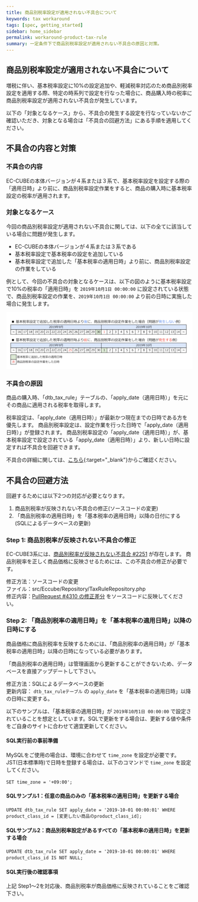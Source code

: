 ```yaml
---
title: 商品別税率設定が適用されない不具合について
keywords: tax workaround 
tags: [spec, getting_started]
sidebar: home_sidebar
permalink: workaround-product-tax-rule
summary: 一定条件下で商品別税率設定が適用されない不具合の原因と対策。
---
```


## 商品別税率設定が適用されない不具合について

増税に伴い、基本税率設定に10%の設定追加や、軽減税率対応のため商品別税率設定を適用する際、特定の時系列で設定を行なった場合に、商品購入時の税率に商品別税率設定が適用されない不具合が発生しています。

以下の「対象となるケース」から、不具合の発生する設定を行なっていないかご確認いただき、対象となる場合は「不具合の回避方法」にある手順を適用してください。

## 不具合の内容と対策

### 不具合の内容

EC-CUBEの本体バージョンが４系または３系で、基本税率設定を設定する際の「適用日時」より前に、商品別税率設定作業をすると、商品の購入時に基本税率設定の税率が適用されます。

### 対象となるケース

今回の商品別税率設定が適用されない不具合に関しては、以下の全てに該当している場合に問題が発生します。

- EC-CUBEの本体バージョンが４系または３系である
- 基本税率設定で基本税率の設定を追加している
- 基本税率設定で追加した「基本税率の適用日時」より前に、商品別税率設定の作業をしている

例として、今回の不具合の対象となるケースは、以下の図のように基本税率設定で10%の税率の「適用日時」を `2019年10月1日 00:00:00` に設定されている状態で、商品別税率設定の作業を、`2019年10月1日 00:00:00` より前の日時に実施した場合に発生します。

![](/images/tax_setting_time_series.png)

### 不具合の原因

商品の購入時、「dtb_tax_rule」テーブルの、「apply_date（適用日時）」を元にその商品に適用される税率を取得します。

税率設定は、「apply_date（適用日時）」が最新かつ現在までの日時である方を優先します。
商品別税率設定は、設定作業を行った日時で「apply_date（適用日時）」が登録されます。
商品別税率設定の「apply_date（適用日時）」が、基本税率設定で設定されている「apply_date（適用日時）」より、新しい日時に設定すれば不具合を回避できます。

不具合の詳細に関しては、[こちら](https://github.com/EC-CUBE/ec-cube/issues/4330){:target="_blank"}からご確認ください。


## 不具合の回避方法

回避するためには以下2つの対応が必要となります。


1. 商品別税率が反映されない不具合の修正(ソースコードの変更)
2. 「商品別税率の適用日時」を「基本税率の適用日時」以降の日付にする (SQLによるデータベースの更新)


### Step 1: 商品別税率が反映されない不具合の修正

EC-CUBE3系には、[商品別税率が反映されない不具合 #2251](https://github.com/EC-CUBE/ec-cube/issues/2251) が存在します。
商品別税率を正しく商品価格に反映させるためには、この不具合の修正が必要です。


修正方法：ソースコードの変更   
ファイル：src/Eccube/Repository/TaxRuleRepository.php   
修正内容：[PullRequest #4310 の修正差分](https://github.com/EC-CUBE/ec-cube/pull/4310/files#diff-9ebf9d0c89cef624ee2648733e557603) をソースコードに反映してください。      


### Step 2: 「商品別税率の適用日時」を「基本税率の適用日時」以降の日時にする

商品価格に商品別税率を反映するためには、「商品別税率の適用日時」が「基本税率の適用日時」以降の日時になっている必要があります。   

「商品別税率の適用日時」は管理画面から更新することができないため、データベースを直接アップデートして下さい。   


修正方法：SQLによるデータベースの更新   
更新内容： `dtb_tax_ruleテーブル` の `apply_date` を「基本税率の適用日時」以降の日時に変更する。


以下のサンプルは、「基本税率の適用日時」が `2019年10月1日 00:00:00` で設定されていることを想定としています。SQLで更新をする場合は、更新する値や条件をご自身のサイトに合わせて適宜更新してください。

#### SQL実行前の事前準備

MySQLをご使用の場合は、環境に合わせて `time_zone` を設定が必要です。JST(日本標準時)で日時を登録する場合は、以下のコマンドで `time_zone` を設定してください。

```SET time_zone = '+09:00';```


#### SQLサンプル1：任意の商品のみの「基本税率の適用日時」を更新する場合

```UPDATE dtb_tax_rule SET apply_date = '2019-10-01 00:00:01' WHERE product_class_id = [変更したい商品のproduct_class_id];```

#### SQLサンプル2：商品別税率設定があるすべての「基本税率の適用日時」を更新する場合

```UPDATE dtb_tax_rule SET apply_date = '2019-10-01 00:00:01' WHERE product_class_id IS NOT NULL;```

#### SQL実行後の確認事項

上記 Step1〜2を対応後、商品別税率が商品価格に反映されていることをご確認下さい。

